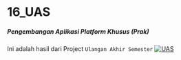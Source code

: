 # 16_UAS
##### Pengembangan Aplikasi Platform Khusus (Prak)
Ini adalah hasil dari Project `Ulangan Akhir Semester`
[![UAS](https://res.cloudinary.com/marcomontalbano/image/upload/v1642293774/video_to_markdown/images/youtube--vFPRgfWi62U-c05b58ac6eb4c4700831b2b3070cd403.jpg)](https://www.youtube.com/watch?v=vFPRgfWi62U "UAS")